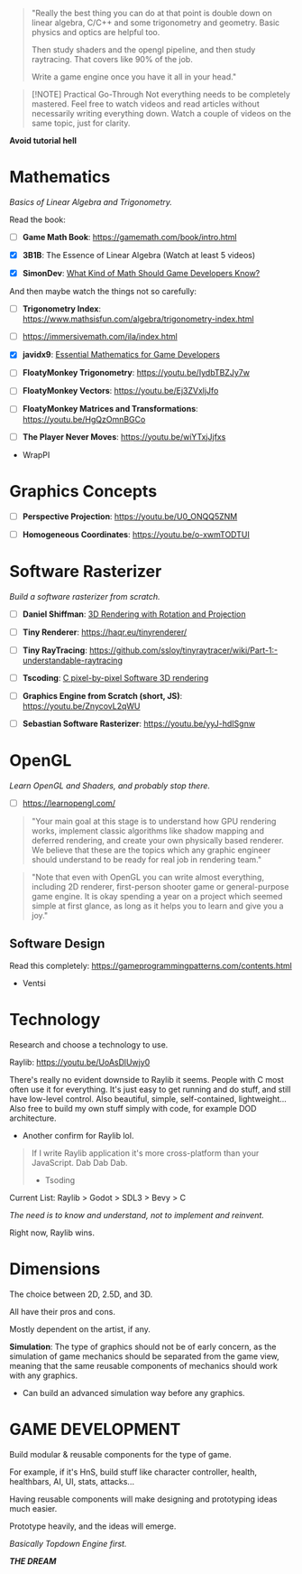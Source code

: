 > "Really the best thing you can do at that point is double down on linear algebra, C/C++ and some trigonometry and geometry. Basic physics and optics are helpful too.
>
> Then study shaders and the opengl pipeline, and then study raytracing. That covers like 90% of the job.
>
> Write a game engine once you have it all in your head."

> [!NOTE] Practical Go-Through
> Not everything needs to be completely mastered.
> Feel free to watch videos and read articles without necessarily writing everything down.
> Watch a couple of videos on the same topic, just for clarity.

**Avoid tutorial hell**

# Mathematics

_Basics of Linear Algebra and Trigonometry._

Read the book:

- [ ] **Game Math Book**: https://gamemath.com/book/intro.html

- [x] **3B1B**: The Essence of Linear Algebra (Watch at least 5 videos)

- [x] **SimonDev**: [What Kind of Math Should Game Developers Know?](https://youtu.be/eRVRioN4GwA)

And then maybe watch the things not so carefully:

- [ ] **Trigonometry Index**: https://www.mathsisfun.com/algebra/trigonometry-index.html

- [ ] https://immersivemath.com/ila/index.html

- [x] **javidx9**: [Essential Mathematics for Game Developers](https://youtu.be/DPfxjQ6sqrc)

- [ ] **FloatyMonkey Trigonometry**: https://youtu.be/IydbTBZJy7w
- [ ] **FloatyMonkey Vectors**: https://youtu.be/Ej3ZVxljJfo
- [ ] **FloatyMonkey Matrices and Transformations**: https://youtu.be/HgQzOmnBGCo

- [ ] **The Player Never Moves**: https://youtu.be/wiYTxjJjfxs

- WrapPI

# Graphics Concepts

- [ ] **Perspective Projection**: https://youtu.be/U0_ONQQ5ZNM

- [ ] **Homogeneous Coordinates**: https://youtu.be/o-xwmTODTUI

# Software Rasterizer

_Build a software rasterizer from scratch._

- [ ] **Daniel Shiffman**: [3D Rendering with Rotation and Projection](https://youtu.be/p4Iz0XJY-Qk)

- [ ] **Tiny Renderer**: https://haqr.eu/tinyrenderer/
- [ ] **Tiny RayTracing**: https://github.com/ssloy/tinyraytracer/wiki/Part-1:-understandable-raytracing

- [ ] **Tscoding**: [C pixel-by-pixel Software 3D rendering](https://youtu.be/xdShzvCZPBk)

- [ ] **Graphics Engine from Scratch (short, JS)**: https://youtu.be/ZnycovL2qWU

- [ ] **Sebastian Software Rasterizer**: https://youtu.be/yyJ-hdISgnw

# OpenGL

_Learn OpenGL and Shaders, and probably stop there._

- [ ] https://learnopengl.com/

> "Your main goal at this stage is to understand how GPU rendering works, implement classic algorithms like shadow mapping and deferred rendering, and create your own physically based renderer. We believe that these are the topics which any graphic engineer should understand to be ready for real job in rendering team."

> "Note that even with OpenGL you can write almost everything, including 2D renderer, first-person shooter game or general-purpose game engine. It is okay spending a year on a project which seemed simple at first glance, as long as it helps you to learn and give you a joy."

## Software Design

Read this completely: https://gameprogrammingpatterns.com/contents.html

- Ventsi

# Technology

Research and choose a technology to use.

Raylib: https://youtu.be/UoAsDlUwjy0

There's really no evident downside to Raylib it seems.
People with C most often use it for everything.
It's just easy to get running and do stuff, and still have low-level control.
Also beautiful, simple, self-contained, lightweight...
Also free to build my own stuff simply with code, for example DOD architecture.

- Another confirm for Raylib lol.

> If I write Raylib application it's more cross-platform than your JavaScript. Dab Dab Dab.
> - Tsoding

Current List: Raylib > Godot > SDL3 > Bevy > C

_The need is to know and understand, not to implement and reinvent._

Right now, Raylib wins.

# Dimensions

The choice between 2D, 2.5D, and 3D.

All have their pros and cons.

Mostly dependent on the artist, if any.

**Simulation**: The type of graphics should not be of early concern, as the simulation of game mechanics should be separated from the game view, meaning that the same reusable components of mechanics should work with any graphics.

- Can build an advanced simulation way before any graphics.

# GAME DEVELOPMENT

Build modular & reusable components for the type of game.

For example, if it's HnS, build stuff like character controller, health, healthbars, AI, UI, stats, attacks...

Having reusable components will make designing and prototyping ideas much easier.

Prototype heavily, and the ideas will emerge.

_Basically Topdown Engine first._

_**THE DREAM**_
